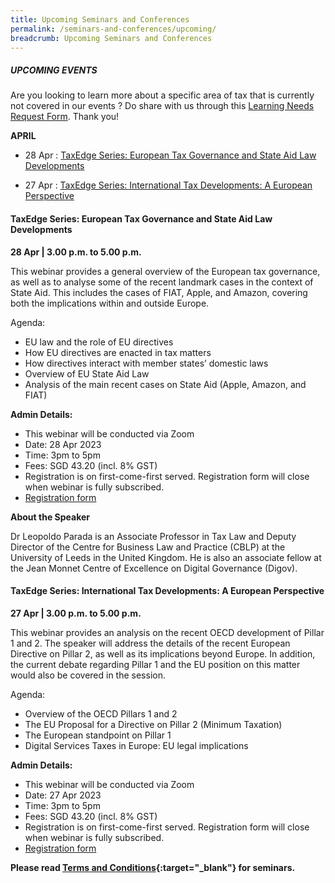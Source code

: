 ```yaml
---
title: Upcoming Seminars and Conferences
permalink: /seminars-and-conferences/upcoming/
breadcrumb: Upcoming Seminars and Conferences
---
```

##### **UPCOMING EVENTS**
Are you looking to learn more about a specific area of tax that is currently not covered in our events ? 
Do share with us through this [Learning Needs Request Form](https://form.gov.sg/5d2c51283703d80011e52615). Thank you!


**APRIL**

* 28 Apr : [TaxEdge Series: European Tax Governance and State Aid Law Developments](/seminars-and-conferences/upcoming/#28apr-ta-id)

* 27 Apr : [TaxEdge Series: International Tax Developments: A European Perspective](/seminars-and-conferences/upcoming/#27apr-ta-id)


<a id="28apr-ta-id"></a>
#### **TaxEdge Series: European Tax Governance and State Aid Law Developments**
**28 Apr | 3.00 p.m. to 5.00 p.m.**

This webinar provides a general overview of the European tax governance, as well as to analyse some of the recent landmark cases in the context of State Aid. This includes the cases of FIAT, Apple, and Amazon, covering both the implications within and outside Europe.

Agenda:
* EU law and the role of EU directives 
* How EU directives are enacted in tax matters
* How directives interact with member states’ domestic laws
* Overview of EU State Aid Law
* Analysis of the main recent cases on State Aid (Apple, Amazon, and FIAT)

**Admin Details:**
* This webinar will be conducted via Zoom
* Date: 28 Apr 2023
* Time: 3pm to 5pm
* Fees: SGD 43.20 (incl. 8% GST)
* Registration is on first-come-first served. Registration form will close when webinar is fully subscribed.
* [Registration form](https://form.gov.sg/642254104422e900124bd84a)

**About the Speaker** 

Dr Leopoldo Parada is an Associate Professor in Tax Law and Deputy Director of the Centre for Business Law and Practice (CBLP) at the University of Leeds in the United Kingdom. He is also an associate fellow at the Jean Monnet Centre of Excellence on Digital Governance (Digov).


<a id="27apr-ta-id"></a>
#### **TaxEdge Series: International Tax Developments: A European Perspective**
**27 Apr | 3.00 p.m. to 5.00 p.m.**

This webinar provides an analysis on the recent OECD development of Pillar 1 and 2. The speaker will address the details of the recent European Directive on Pillar 2, as well as its implications beyond Europe. In addition, the current debate regarding Pillar 1 and the EU position on this matter would also be covered in the session.

Agenda:
* Overview of the OECD Pillars 1 and 2
* The EU Proposal for a Directive on Pillar 2 (Minimum Taxation)
* The European standpoint on Pillar 1
* Digital Services Taxes in Europe: EU legal implications

**Admin Details:**
* This webinar will be conducted via Zoom
* Date: 27 Apr 2023
* Time: 3pm to 5pm
* Fees: SGD 43.20 (incl. 8% GST)
* Registration is on first-come-first served. Registration form will close when webinar is fully subscribed.
* [Registration form](https://form.gov.sg/64224ecbf714450012c79b25)


**Please read [Terms and Conditions](https://production-iras-tax-academy.netlify.com/executive-tax-programmes/terms-and-conditions/){:target="_blank"} for seminars.**